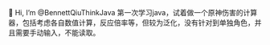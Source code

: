  👋 Hi, I’m @BennettQiuThinkJava
 第一次学习java，试着做一个原神伤害的计算器，包括考虑各自数值计算，反应倍率等，但较为泛化，没有针对到单独角色，并且需要手动输入，不能读取。


<!---
BennettQiuThinkJava/BennettQiuThinkJava is a ✨ special ✨ repository because its `README.md` (this file) appears on your GitHub profile.
You can click the Preview link to take a look at your changes.
--->
